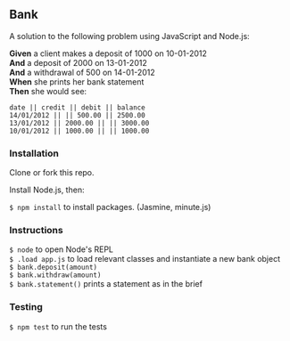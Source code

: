 ## Bank

A solution to the following problem using JavaScript and Node.js:

**Given** a client makes a deposit of 1000 on 10-01-2012  
**And** a deposit of 2000 on 13-01-2012  
**And** a withdrawal of 500 on 14-01-2012  
**When** she prints her bank statement  
**Then** she would see:  

```
date || credit || debit || balance
14/01/2012 || || 500.00 || 2500.00
13/01/2012 || 2000.00 || || 3000.00
10/01/2012 || 1000.00 || || 1000.00
```

### Installation

Clone or fork this repo.

Install Node.js, then:

`$ npm install` to install packages.  (Jasmine, minute.js)

### Instructions

`$ node` to open Node's REPL  
`$ .load app.js` to load relevant classes and instantiate a new bank object  
`$ bank.deposit(amount)`  
`$ bank.withdraw(amount)`  
`$ bank.statement()` prints a statement as in the brief

### Testing

`$ npm test` to run the tests 
